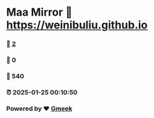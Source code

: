 # Maa Mirror :link: https://weinibuliu.github.io 
### :page_facing_up: [2](https://weinibuliu.github.io/tag.html) 
### :speech_balloon: 0 
### :hibiscus: 540 
### :alarm_clock: 2025-01-25 00:10:50 
### Powered by :heart: [Gmeek](https://github.com/Meekdai/Gmeek)
